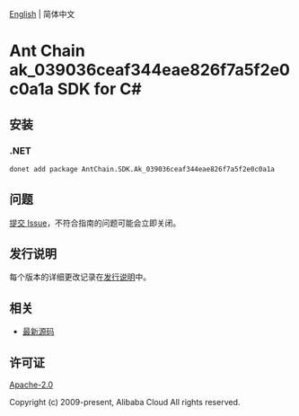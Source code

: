 [English](README.md) | 简体中文

# Ant Chain ak_039036ceaf344eae826f7a5f2e0c0a1a SDK for C#

## 安装

### .NET

```bash
donet add package AntChain.SDK.Ak_039036ceaf344eae826f7a5f2e0c0a1a
```

## 问题

[提交 Issue](https://github.com/alipay/antchain-openapi-prod-sdk/issues/new)，不符合指南的问题可能会立即关闭。

## 发行说明

每个版本的详细更改记录在[发行说明](./ChangeLog.txt)中。

## 相关

* [最新源码](https://github.com/antchain-openapi-prod-sdk)

## 许可证

[Apache-2.0](http://www.apache.org/licenses/LICENSE-2.0)

Copyright (c) 2009-present, Alibaba Cloud All rights reserved.
